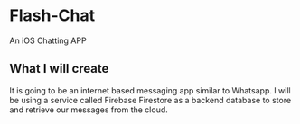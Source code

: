 

# Flash-Chat

An iOS Chatting APP

## What I will create

It is going to be an internet based messaging app similar to Whatsapp. I will be using a service called Firebase Firestore as a backend database to store and retrieve our messages from the cloud. 

